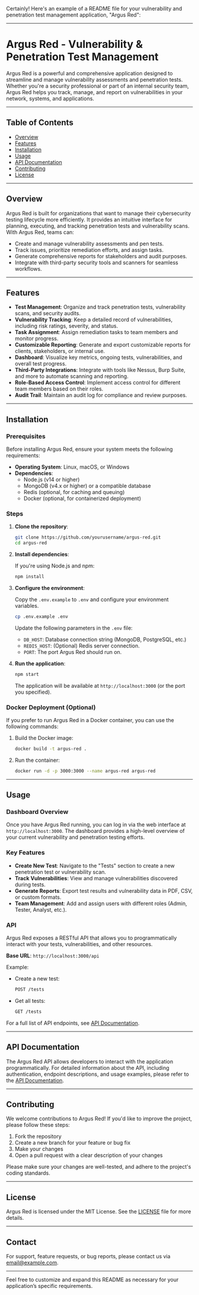 Certainly! Here's an example of a README file for your vulnerability and penetration test management application, "Argus Red":

---

# Argus Red - Vulnerability & Penetration Test Management

Argus Red is a powerful and comprehensive application designed to streamline and manage vulnerability assessments and penetration tests. Whether you're a security professional or part of an internal security team, Argus Red helps you track, manage, and report on vulnerabilities in your network, systems, and applications.

---

## Table of Contents

- [Overview](#overview)
- [Features](#features)
- [Installation](#installation)
- [Usage](#usage)
- [API Documentation](#api-documentation)
- [Contributing](#contributing)
- [License](#license)

---

## Overview

Argus Red is built for organizations that want to manage their cybersecurity testing lifecycle more efficiently. It provides an intuitive interface for planning, executing, and tracking penetration tests and vulnerability scans. With Argus Red, teams can:

- Create and manage vulnerability assessments and pen tests.
- Track issues, prioritize remediation efforts, and assign tasks.
- Generate comprehensive reports for stakeholders and audit purposes.
- Integrate with third-party security tools and scanners for seamless workflows.

---

## Features

- **Test Management**: Organize and track penetration tests, vulnerability scans, and security audits.
- **Vulnerability Tracking**: Keep a detailed record of vulnerabilities, including risk ratings, severity, and status.
- **Task Assignment**: Assign remediation tasks to team members and monitor progress.
- **Customizable Reporting**: Generate and export customizable reports for clients, stakeholders, or internal use.
- **Dashboard**: Visualize key metrics, ongoing tests, vulnerabilities, and overall test progress.
- **Third-Party Integrations**: Integrate with tools like Nessus, Burp Suite, and more to automate scanning and reporting.
- **Role-Based Access Control**: Implement access control for different team members based on their roles.
- **Audit Trail**: Maintain an audit log for compliance and review purposes.

---

## Installation

### Prerequisites

Before installing Argus Red, ensure your system meets the following requirements:

- **Operating System**: Linux, macOS, or Windows
- **Dependencies**: 
  - Node.js (v14 or higher)
  - MongoDB (v4.x or higher) or a compatible database
  - Redis (optional, for caching and queuing)
  - Docker (optional, for containerized deployment)

### Steps

1. **Clone the repository**:

   ```bash
   git clone https://github.com/yourusername/argus-red.git
   cd argus-red
   ```

2. **Install dependencies**:

   If you're using Node.js and npm:

   ```bash
   npm install
   ```

3. **Configure the environment**:

   Copy the `.env.example` to `.env` and configure your environment variables.

   ```bash
   cp .env.example .env
   ```

   Update the following parameters in the `.env` file:
   - `DB_HOST`: Database connection string (MongoDB, PostgreSQL, etc.)
   - `REDIS_HOST`: (Optional) Redis server connection.
   - `PORT`: The port Argus Red should run on.

4. **Run the application**:

   ```bash
   npm start
   ```

   The application will be available at `http://localhost:3000` (or the port you specified).

### Docker Deployment (Optional)

If you prefer to run Argus Red in a Docker container, you can use the following commands:

1. Build the Docker image:

   ```bash
   docker build -t argus-red .
   ```

2. Run the container:

   ```bash
   docker run -d -p 3000:3000 --name argus-red argus-red
   ```

---

## Usage

### Dashboard Overview

Once you have Argus Red running, you can log in via the web interface at `http://localhost:3000`. The dashboard provides a high-level overview of your current vulnerability and penetration testing efforts.

### Key Features

- **Create New Test**: Navigate to the "Tests" section to create a new penetration test or vulnerability scan.
- **Track Vulnerabilities**: View and manage vulnerabilities discovered during tests.
- **Generate Reports**: Export test results and vulnerability data in PDF, CSV, or custom formats.
- **Team Management**: Add and assign users with different roles (Admin, Tester, Analyst, etc.).
  
### API

Argus Red exposes a RESTful API that allows you to programmatically interact with your tests, vulnerabilities, and other resources.

**Base URL**: `http://localhost:3000/api`

Example:

- Create a new test:
  ```bash
  POST /tests
  ```

- Get all tests:
  ```bash
  GET /tests
  ```

For a full list of API endpoints, see [API Documentation](#api-documentation).

---

## API Documentation

The Argus Red API allows developers to interact with the application programmatically. For detailed information about the API, including authentication, endpoint descriptions, and usage examples, please refer to the [API Documentation](docs/api.md).

---

## Contributing

We welcome contributions to Argus Red! If you'd like to improve the project, please follow these steps:

1. Fork the repository
2. Create a new branch for your feature or bug fix
3. Make your changes
4. Open a pull request with a clear description of your changes

Please make sure your changes are well-tested, and adhere to the project's coding standards.

---

## License

Argus Red is licensed under the MIT License. See the [LICENSE](LICENSE) file for more details.

---

## Contact

For support, feature requests, or bug reports, please contact us via [email@example.com](mailto:email@example.com).

---

Feel free to customize and expand this README as necessary for your application’s specific requirements.
